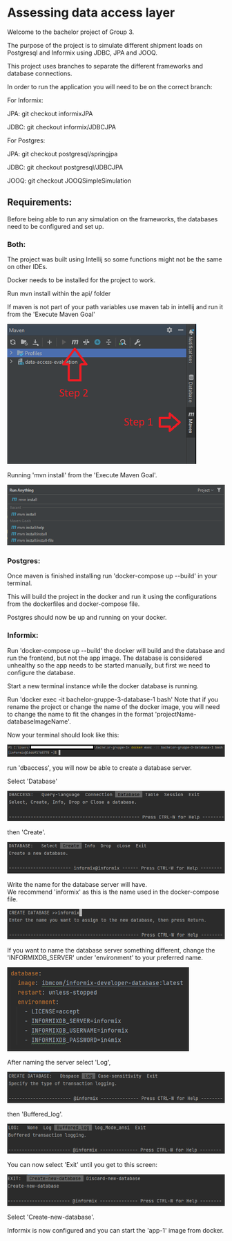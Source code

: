 # Assessing data access layer

Welcome to the bachelor project of Group 3. 

The purpose of the project is to simulate different shipment loads on Postgresql and Informix using JDBC, JPA and JOOQ.

This project uses branches to separate the different frameworks and database connections.

In order to run the application you will need to be on the correct branch:

For Informix:

JPA: git checkout informixJPA

JDBC: git checkout informix/JDBCJPA


For Postgres:

JPA: git checkout postgresql/springjpa

JDBC: git checkout postgresql/JDBCJPA

JOOQ: git checkout JOOQSimpleSimulation


## Requirements:

Before being able to run any simulation on the frameworks, the databases need to be configured and set up.

### Both:

The project was built using Intellij so some functions might not be the same on other IDEs.

Docker needs to be installed for the project to work.

Run mvn install within the api/ folder

If maven is not part of your path variables use maven tab in intellij and run it from the 'Execute Maven Goal'

![Maen Sidebar](./images/MavenSideBar.png)

Running 'mvn install' from the 'Execute Maven Goal'.

![Maven Install](./images/MavenInstall.png)


### Postgres:

Once maven is finished installing run 'docker-compose up --build' in your terminal.

This will build the project in the docker and run it using the configurations from the dockerfiles and docker-compose file.

Postgres should now be up and running on your docker.


### Informix:

Run 'docker-compose up --build' the docker will build and the database and run the frontend, but not the app image.
The database is considered unhealthy so the app needs to be started manually, but first we need to configure the database.

Start a new terminal instance while the docker database is running.

Run 'docker exec -it bachelor-gruppe-3-database-1 bash'
Note that if you rename the project or change the name of the docker image,
you will need to change the name to fit the changes in the format 'projectName-databaseImageName'.

Now your terminal should look like this:

![Informix access](./images/InformixAccess.png)

run 'dbaccess', you will now be able to create a database server.

Select  'Database'

![Selecting database](./images/InformixDatabase.png)

then 'Create'.

![Selecting create](./images/InformixSelectCreate.png)

Write the name for the database server will have.  
We recommend 'informix' as this is the name used in the docker-compose file.

![Giving database server a name](./images/informixCreate.png)

If you want to name the database server something different,
change the 'INFORMIXDB_SERVER' under 'environment' to your preferred name.

![Docker-compose.yml](./images/dockerCompose.png)

After naming the server select 'Log',

![Selecting Log](./images/InformixLog.png)

then 'Buffered_log'.

![Selecting Log](./images/InformixBuffered.png)

You can now select 'Exit' until you get to this screen:

![](./images/InformixExit.png)

Select 'Create-new-database'.

Informix is now configured and you can start the 'app-1' image from docker.